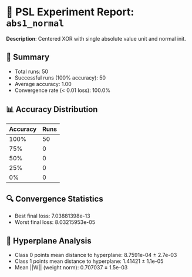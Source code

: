 # 🧪 PSL Experiment Report: `abs1_normal`

**Description**: Centered XOR with single absolute value unit and normal init.

## 🎯 Summary
- Total runs: 50
- Successful runs (100% accuracy): 50
- Average accuracy: 1.00
- Convergence rate (< 0.01 loss): 100.0%

## 📊 Accuracy Distribution
| Accuracy | Runs |
|----------|------|
| 100% | 50 |
| 75% | 0 |
| 50% | 0 |
| 25% | 0 |
| 0% | 0 |

## 🔍 Convergence Statistics
- Best final loss: 7.03881398e-13
- Worst final loss: 8.03215953e-05

## 🧠 Hyperplane Analysis
- Class 0 points mean distance to hyperplane: 8.7591e-04 ± 2.7e-03
- Class 1 points mean distance to hyperplane: 1.41421 ± 1.1e-05
- Mean ||W|| (weight norm): 0.707037 ± 1.5e-03
